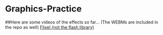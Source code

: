 # Graphics-Practice

##Here are some videos of the effects so far...
(The WEBMs are included in the repo as well)
[Flixel (not the flash library)](https://d.maxfile.ro/eznwmhrjue.webm)

